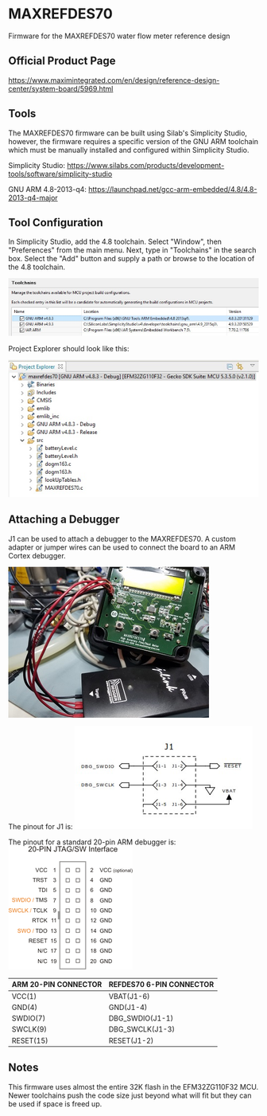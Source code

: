 # MAXREFDES70
Firmware for the MAXREFDES70 water flow meter reference design

## Official Product Page

https://www.maximintegrated.com/en/design/reference-design-center/system-board/5969.html

## Tools

The MAXREFDES70 firmware can be built using Silab's Simplicity Studio, however, the firmware requires a specific version of the GNU ARM toolchain which must be manually installed and configured within Simplicity Studio.

Simplicity Studio:  https://www.silabs.com/products/development-tools/software/simplicity-studio

GNU ARM 4.8-2013-q4:  https://launchpad.net/gcc-arm-embedded/4.8/4.8-2013-q4-major

## Tool Configuration

In Simplicity Studio, add the 4.8 toolchain.  Select "Window", then "Preferences" from the main menu.  Next, type in "Toolchains" in the search box. Select the "Add" button and supply a path or browse to the location of the 4.8 toolchain.

![alt text](https://github.com/maxim-ic-flow/maxrefdes70/blob/master/docs/readme_images/toolchain_image.jpg "Toolchain")

Project Explorer should look like this:

![alt text](https://github.com/maxim-ic-flow/maxrefdes70/blob/master/docs/readme_images/project_image.jpg "Project Explorer")

## Attaching a Debugger

J1 can be used to attach a debugger to the MAXREFDES70. A custom adapter or jumper wires can be used to connect the board to an ARM Cortex debugger.

![alt text](https://github.com/maxim-ic-flow/maxrefdes70/blob/master/docs/readme_images/debugger_image.jpg "Typical debugger setup")

The pinout for J1 is:
![alt text](https://github.com/maxim-ic-flow/maxrefdes70/blob/master/docs/readme_images/board_debug_pinout.jpg "Typical debugger setup")

The pinout for a standard 20-pin ARM debugger is:
![alt text](https://github.com/maxim-ic-flow/maxrefdes70/blob/master/docs/readme_images/20pin.png "20-PIN JTAG/SW Interface")

| ARM 20-PIN CONNECTOR | REFDES70 6-PIN CONNECTOR |
|----------------------|--------------------------|
| VCC(1)               | VBAT(J1-6)               |
| GND(4)               | GND(J1-4)                |
| SWDIO(7)             | DBG_SWDIO(J1-1)          |
| SWCLK(9)             | DBG_SWCLK(J1-3)          |
| RESET(15)            | RESET(J1-2)              |

## Notes

This firmware uses almost the entire 32K flash in the EFM32ZG110F32 MCU.  Newer toolchains push the code size just beyond what will fit but they can be used if space is freed up.

